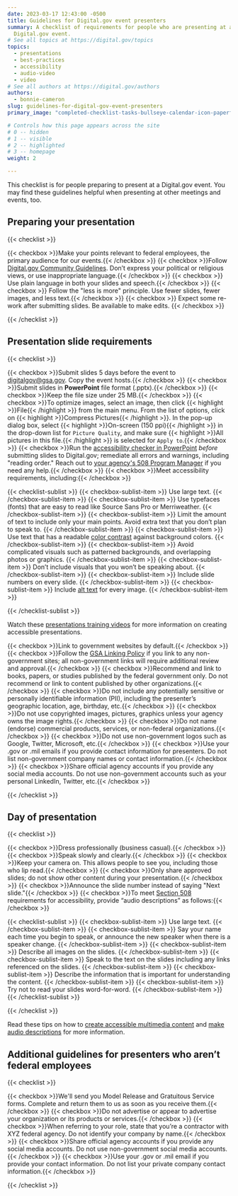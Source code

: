 ```yaml
---
date: 2023-03-17 12:43:00 -0500
title: Guidelines for Digital.gov event presenters
summary: A checklist of requirements for people who are presenting at a
  Digital.gov event.
# See all topics at https://digital.gov/topics
topics:
  - presentations
  - best-practices
  - accessibility
  - audio-video
  - video
# See all authors at https://digital.gov/authors
authors:
  - bonnie-cameron
slug: guidelines-for-digital-gov-event-presenters
primary_image: "completed-checklist-tasks-bullseye-calendar-icon-paperfox-gettyimages-1468937260"

# Controls how this page appears across the site
# 0 -- hidden
# 1 -- visible
# 2 -- highlighted
# 3 -- homepage
weight: 2

---
```


This checklist is for people preparing to present at a Digital.gov event. You may find these guidelines helpful when presenting at other meetings and events, too.

## Preparing your presentation

{{< checklist >}}

  {{< checkbox >}}Make your points relevant to federal employees, the primary audience for our events.{{< /checkbox >}}
  {{< checkbox >}}Follow [Digital.gov Community Guidelines](https://digital.gov/communities/manage-your-subscription/). Don’t express your political or religious views, or use inappropriate language.{{< /checkbox >}} 
  {{< checkbox >}} Use plain language in both your slides and speech.{{< /checkbox >}}
  {{< checkbox >}} Follow the "less is more" principle. Use fewer slides, fewer images, and less text.{{< /checkbox >}}
  {{< checkbox >}} Expect some re-work after submitting slides. Be available to make edits. {{< /checkbox >}} 

{{< /checklist >}}

## Presentation slide requirements

{{< checklist >}}

  {{< checkbox >}}Submit slides 5 days before the event to [digitalgov@gsa.gov](mailto:digitalgov@gsa.gov). Copy the event hosts.{{< /checkbox >}} 
  {{< checkbox >}}Submit slides in **PowerPoint** file format (.pptx).{{< /checkbox >}} 
  {{< checkbox >}}Keep the file size under 25 MB.{{< /checkbox >}} 
  {{< checkbox >}}To optimize images, select an image, then click {{< highlight >}}File{{< /highlight >}} from the main menu. From the list of options, click on {{< highlight >}}Compress Pictures{{< /highlight >}}. In the pop-up dialog box, select {{< highlight >}}On-screen (150 ppi){{< /highlight >}} in the drop-down list for `Picture Quality`, and make sure {{< highlight >}}All pictures in this file.{{< /highlight >}} is selected for `Apply to`.{{< /checkbox >}} 
  {{< checkbox >}}Run the [accessibility checker in PowerPoint](https://support.microsoft.com/en-us/office/make-your-powerpoint-presentations-accessible-to-people-with-disabilities-6f7772b2-2f33-4bd2-8ca7-dae3b2b3ef25) _before_ submitting slides to Digital.gov; remediate all errors and warnings, including "reading order." Reach out to [your agency's 508 Program Manager](https://www.section508.gov/tools/program-manager-listing/) if you need any help.{{< /checkbox >}} 
  {{< checkbox >}}Meet accessibility requirements, including:{{< /checkbox >}} 

  {{< checklist-sublist >}}
  {{< checkbox-sublist-item >}} Use large text. {{< /checkbox-sublist-item >}}
  {{< checkbox-sublist-item >}} Use typefaces (fonts) that are easy to read like Source Sans Pro or Merriweather. {{< /checkbox-sublist-item >}} 
  {{< checkbox-sublist-item >}} Limit the amount of text to include only your main points. Avoid extra text that you don’t plan to speak to. {{< /checkbox-sublist-item >}} 
  {{< checkbox-sublist-item >}} Use text that has a readable [color contrast](https://www.section508.gov/training/documents/aed-cop-docx12/) against background colors. {{< /checkbox-sublist-item >}} 
  {{< checkbox-sublist-item >}} Avoid complicated visuals such as patterned backgrounds, and overlapping photos or graphics. {{< /checkbox-sublist-item >}} 
  {{< checkbox-sublist-item >}} Don’t include visuals that you won’t be speaking about. {{< /checkbox-sublist-item >}}
  {{< checkbox-sublist-item >}} Include slide numbers on every slide. {{< /checkbox-sublist-item >}}
  {{< checkbox-sublist-item >}} Include [alt text](https://www.section508.gov/training/presentations/aed-cop-pptx07/) for every image. {{< /checkbox-sublist-item >}}

  {{< /checklist-sublist >}}

Watch these [presentations training videos](https://www.section508.gov/create/presentations/training-videos) for more information on creating accessible presentations.

  {{< checkbox >}}Link to government websites by default.{{< /checkbox >}} 
  {{< checkbox >}}Follow the [GSA Linking Policy](https://www.gsa.gov/website-information/website-policies#linking) if you link to any non-government sites; all non-government links will require additional review and approval.{{< /checkbox >}} 
  {{< checkbox >}}Recommend and link to books, papers, or studies published by the federal government only. Do not recommend or link to content published by other organizations.{{< /checkbox >}} 
  {{< checkbox >}}Do not include any potentially sensitive or personally identifiable information (PII), including the presenter’s geographic location, age, birthday, etc.{{< /checkbox >}} 
  {{< checkbox >}}Do not use copyrighted images, pictures, graphics unless your agency owns the image rights.{{< /checkbox >}} 
  {{< checkbox >}}Do not name (endorse) commercial products, services, or non-federal organizations.{{< /checkbox >}} 
  {{< checkbox >}}Do not use non-government logos such as Google, Twitter, Microsoft, etc.{{< /checkbox >}} 
  {{< checkbox >}}Use your .gov or .mil emails if you provide contact information for presenters. Do not list non-government company names or contact information.{{< /checkbox >}} 
  {{< checkbox >}}Share official agency accounts if you provide any social media accounts. Do not use non-government accounts such as your personal LinkedIn, Twitter, etc.{{< /checkbox >}} 

{{< /checklist >}}

## Day of presentation

{{< checklist >}} 

  {{< checkbox >}}Dress professionally (business casual).{{< /checkbox >}} 
  {{< checkbox >}}Speak slowly and clearly.{{< /checkbox >}} 
  {{< checkbox >}}Keep your camera on. This allows people to see you, including those who lip read.{{< /checkbox >}} 
  {{< checkbox >}}Only share approved slides; do not show other content during your presentation.{{< /checkbox >}}
  {{< checkbox >}}Announce the slide number instead of saying &#34;Next slide.&#34;{{< /checkbox >}} 
  {{< checkbox >}}To meet [Section 508](https://www.section508.gov/manage/laws-and-policies) requirements for accessibility, provide “audio descriptions” as follows:{{< /checkbox >}}

  {{< checklist-sublist >}}
  {{< checkbox-sublist-item >}} Use large text. {{< /checkbox-sublist-item >}}
  {{< checkbox-sublist-item >}} Say your name each time you begin to speak, or announce the new speaker when there is a speaker change. {{< /checkbox-sublist-item >}}
  {{< checkbox-sublist-item >}} Describe all images on the slides. {{< /checkbox-sublist-item >}}
  {{< checkbox-sublist-item >}} Speak to the text on the slides including any links referenced on the slides. {{< /checkbox-sublist-item >}} 
  {{< checkbox-sublist-item >}} Describe the information that is important for understanding the content. {{< /checkbox-sublist-item >}} 
  {{< checkbox-sublist-item >}} Try not to read your slides word-for-word. {{< /checkbox-sublist-item >}}
  {{< /checklist-sublist >}}

{{< /checklist >}}

Read these tips on how to [create accessible multimedia content](https://www.section508.gov/create/synchronized-media#audio-description) and [make audio descriptions](https://digital.gov/2014/06/30/508-accessible-videos-how-to-make-audio-descriptions/) for more information.

## Additional guidelines for presenters who aren’t federal employees

{{< checklist >}}

  {{< checkbox >}}We'll send you Model Release and Gratuitous Service forms. Complete and return them to us as soon as you receive them.{{< /checkbox >}} 
  {{< checkbox >}}Do not advertise or appear to advertise your organization or its products or services.{{< /checkbox >}} 
  {{< checkbox >}}When referring to your role, state that you’re a contractor with XYZ federal agency. Do not identify your company by name.{{< /checkbox >}} 
  {{< checkbox >}}Share official agency accounts if you provide any social media accounts. Do not use non-government social media accounts.{{< /checkbox >}} 
  {{< checkbox >}}Use your .gov or .mil email if you provide your contact information. Do not list your private company contact information.{{< /checkbox >}} 

{{< /checklist >}}
